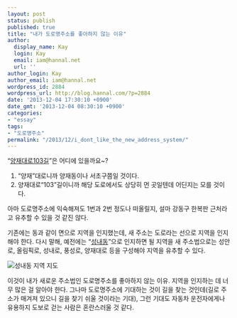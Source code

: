 ```yaml
---
layout: post
status: publish
published: true
title: "내가 도로명주소를 좋아하지 않는 이유"
author:
  display_name: Kay
  login: Kay
  email: iam@hannal.net
  url: ''
author_login: Kay
author_email: iam@hannal.net
wordpress_id: 2884
wordpress_url: http://blog.hannal.com/?p=2884
date: '2013-12-04 17:30:10 +0900'
date_gmt: '2013-12-04 08:30:10 +0900'
categories:
- "essay"
tags:
- "도로명주소"
permalink: "/2013/12/i_dont_like_the_new_address_system/"
---
```

<p>“<a href="http://goo.gl/ZlM3RL">양재대로103길</a>”은 어디에 있을까요~?</p>
<ol>
<li>“양재”대로니까 양재동이나 서초구쯤일 것이다.</li>
<li>양재대로“103”길이니까 해당 도로에서도 상당히 먼 곳일텐데 어딘지는 모를 것이다.</li>
</ol>
<p>아마 도로명주소에 익숙해져도 1번과 2번 정도나 떠올릴지, 설마 강동구 한복판 근처라고 유추할 수 있을 것 같진 않다.</p>
<p>기존에는 동과 같이 면으로 지역을 인지했는데, 새 주소는 도로라는 선으로 지역을 인지해야 한다. 다시 말해, 예전에는 “<a href="http://goo.gl/ijFgOz">성내동</a>”으로 인지하면 될 지역을 새 주소법으로는 성안로, 올림픽로, 성내로, 풍성로, 양재대로 등을 구성해야 지역을 유추할 수 있다.</p>
<p><img src="http://blog.hannal.com/assets/uploads/2013/12/seongnae-dong-area.png" alt="성내동 지역 지도" /></p>
<p>이것이 내가 새로운 주소법인 도로명주소를 좋아하지 않는 이유. 지역을 인지하는 데 너무 많은 걸 알아야 한다. 그나마 도로명주소에 기대하는 것이 길을 찾는 것인데(길로 주소가 매겨져 있으니 길을 찾기 쉬울 것이라는 기대), 그런 기대도 자동차 운전자에게나 유용하지 도보로 걷는 사람은 혼란스러울 것 같다.</p>

